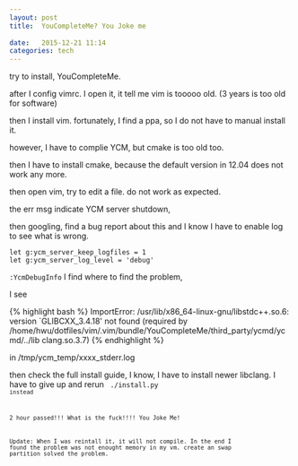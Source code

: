 ```yaml
---
layout: post
title:  YouCompleteMe? You Joke me
 
date:   2015-12-21 11:14 
categories: tech 
---
```

try to install, YouCompleteMe.

after I config vimrc. I open it, it tell me vim is tooooo old. (3 years is too old for software)

then I install vim. fortunately, I find a ppa, so I do not have to manual install it.

however, I have to complie YCM, but cmake is too old too.

then I have to install cmake, because the default version in 12.04 does not work any more. 

then open vim, try to edit a file. do not work as expected.

the err msg  indicate YCM server shutdown,

then googling, find a bug report about this and I know I have to
enable log to see what is wrong.

    let g:ycm_server_keep_logfiles = 1   
    let g:ycm_server_log_level = 'debug'


<code>:YcmDebugInfo</code> I find where to find the problem,

I see

{% highlight bash %}
ImportError: /usr/lib/x86_64-linux-gnu/libstdc++.so.6: version `GLIBCXX_3.4.18' not found (required by /home/hwu/dotfiles/vim/.vim/bundle/YouCompleteMe/third_party/ycmd/ycmd/../lib    clang.so.3.7)
{% endhighlight %}

in /tmp/ycm_temp/xxxx_stderr.log

then check the full install guide, I know, I have to install newer libclang. I have to give up and rerun
<code> ./install.py <code> instead


2 hour passed!!! What is the fuck!!!! You Joke Me!



Update: When I was reintall it, it will not compile. In the end I found the problem was not enought memory in my vm. 
create an swap partition solved the problem.

